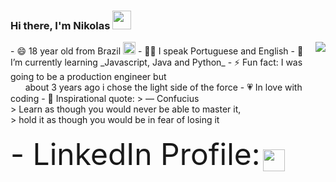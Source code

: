 ### Hi there, I'm Nikolas <img src="https://raw.githubusercontent.com/MartinHeinz/MartinHeinz/master/wave.gif" width="30px">

<img align="right" src="https://github-readme-stats.vercel.app/api/top-langs/?username=nikolas-virionis&theme=dark" />
- 😄 18 year old from Brazil <img src="https://acegif.com/wp-content/gif/brazilian-flag-14.gif" width = "20px">
- 👩‍💻 I speak Portuguese and English
- 🌱 I’m currently learning _Javascript, Java and Python_
- ⚡ Fun fact: I was going to be a production engineer but <br>&nbsp;&nbsp;&nbsp;&nbsp;&nbsp;
              about 3 years ago i chose the light side of the force
- 💗 In love with coding
- 📖 Inspirational quote:
  >  — Confucius<br>
  > Learn as though you would never be able to master it,<br>
  > hold it as though you would be in fear of losing it
<br>
<br>
<sup><font size="+6">- LinkedIn Profile:</font></sup> <sub><a style="align-items: center" href="https://www.linkedin.com/in/nikolas-barcha-virionis-b71228199/"><img src="https://image.flaticon.com/icons/png/512/174/174857.png" width = "35px"></a></sub>
